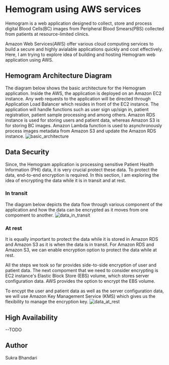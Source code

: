 # Hemogram using AWS services

Hemogram is a web application designed to collect, store and process digital Blood Cells(BC) images from Peripheral Blood Smears(PBS) collected from patients at resource-limited clinics. 

Amazon Web Services(AWS) offer various cloud computing services to build a secure and highly avialable applications quickly and cost effectively. Here, I am trying to explore idea of building and hosting Hemogram web application using AWS.

## Hemogram Architecture Diagram
The diagram below shows the basic architecture for the Hemogram application. Inside the AWS, the application is deployed on an Amazon  EC2 instance. Any web requests to the application will be directed through Application Load Balancer which resides in front of the EC2 instance. 
The application will handle functions such as user sign up/sign in, patient registration, patient sample processing and among others. Amazon RDS instance is used for storing users and patient data, whereas Amazon S3 is for storing BC images. Amazon Lambda function is used to asynchronously process images metadata from Amazon S3 and update the Amazon RDS instance. 
![basic_architecture](https://user-images.githubusercontent.com/7229266/65449154-37869580-ddef-11e9-8d37-0b6ddc4be72c.png)


## Data Security
Since, the Hemogram application is processing sensitive Patient Health Information (PHI) data, it is very crucial protect these data. To protect the data, end-to-end encryption is required. In this section, I am exploring the idea of encrypting the data while it is in transit and at rest. 

### In transit
The diagram below depicts the data flow through various component of the application and how the data can be encrypted as it moves from one compoment to another. 
![data_in_transit](https://user-images.githubusercontent.com/7229266/65449123-276eb600-ddef-11e9-8547-0cc14e984002.png)

### At rest
It is equally important to protect the data while it is stored in Amazon RDS and Amazon S3 as it is when the data is in transit. For Amazon RDS and Amazon S3, we can enable encryption option to protect the data while at rest. 

All the steps we took so far provides side-to-side encryption of user and patient data. The next compoment that we need to consider encrypting is EC2 instance's Elastic Block Store (EBS) volume, which stores server configuration data. AWS provides the option to encrypt the EBS volume. 

To encypt the user and patient data as well as the server configuration data, we will use Amazon Key Management Service (KMS) which gives us the flexibility to manage the encryption key.
![data_at_rest](https://user-images.githubusercontent.com/7229266/65449005-e9719200-ddee-11e9-834a-0459abc12495.png)

## High Availability
--TODO



**Author**
---
Sukra Bhandari




